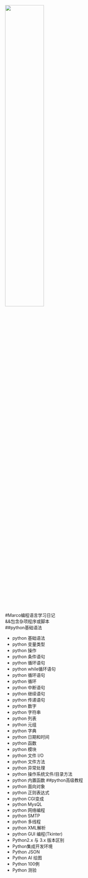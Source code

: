<img decoding="async" src="http://static.runoob.com/images/runoob-logo.png" width="50%">  

#Marco编程语言学习日记  
&&包含杂项程序或脚本  
##python基础语法  
* python 基础语法
* python 变量类型
* python 操作
* python 条件语句
* python 循环语句
* python while循环语句  
* python 循环语句
* python 循环
* python 中断语句
* python 继续语句
* python 传递语句
* python 数字
* python 字符串
* python 列表
* python 元组
* python 字典
* python 日期和时间
* python 函数
* python 模块
* python 文件 I/O
* python 文件方法
* python 异常处理
* python 操作系统文件/目录方法
* python 内置函数
##python高级教程  
* python 面向对象
* python 正则表达式
* python CGI变成
* python MysQL
* python 网络编程
* python SMTP
* python 多线程
* python XML解析
* python GUI 编程(Tkinter)
* Python2.x 与 3​​.x 版本区别
* Python集成开发环境
* Python JSON
* Python AI 绘图
* Python 100例
* Python 测验
